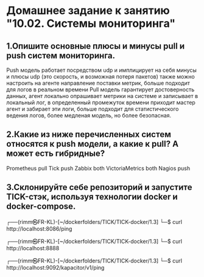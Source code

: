 # Домашнее задание к занятию "10.02. Системы мониторинга"

## 1.Опишите основные плюсы и минусы pull и push систем мониторинга.
Push модель работает посредством udp и имплицирует на себя минусы и плюсы udp (это скорость, и возможная потеря пакетов) также можно настроить на агенте направление поставки метрик, больше подходит для логов в реальном времени
Pull модель гарантирует достоверность данных, агент локально опрашивает метрики на системе и записывает в локальный лог, в определенный промежуток времени приходит мастер агент и забирает эти логи, больше подходит для статистического ведения логов, более медленая модель, но более безопасная.
## 2.Какие из ниже перечисленных систем относятся к push модели, а какие к pull? А может есть гибридные?
Prometheus pull
Tick push 
Zabbix both
VictoriaMetrics both
Nagios push

## 3.Склонируйте себе репозиторий и запустите TICK-стэк, используя технологии docker и docker-compose.

┌──(rimm㉿FR-KL)-[~/dockerfolders/TICK/TICK-docker/1.3]
└─$ curl http://localhost:8086/ping

┌──(rimm㉿FR-KL)-[~/dockerfolders/TICK/TICK-docker/1.3]
└─$ curl http://localhost:8888
<!DOCTYPE html>
<html>
  <head>
    <meta http-equiv="Content-type" content="text/html; charset=utf-8"/>
    <title>Chronograf</title>
  <link rel="shortcut icon" href="/favicon.ico"><link href="/chronograf.css" rel="stylesheet"></head>
  <body>
    <div id='react-root' data-basepath=""></div>
  <script type="text/javascript" src="/manifest.0b50876f6444e513725c.js"></script><script type="text/javascript" src="/vendor.36ee797884f822b1fbde.js"></script><script type="text/javascript" src="/app.3eec41dc0f57667d6ff4.js"></script></body>
</html>

┌──(rimm㉿FR-KL)-[~/dockerfolders/TICK/TICK-docker/1.3]
└─$ curl http://localhost:9092/kapacitor/v1/ping
